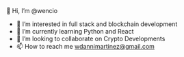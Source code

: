 

<!---
wencio/wencio is a ✨ special ✨ repository because its `README.md` (this file) appears on your GitHub profile.
You can click the Preview link to take a look at your changes.
--->👋 Hi, I’m @wencio 
- 👀 I’m interested in full stack and blockchain development 
- 🌱 I’m currently learning Python and React 
- 💞️ I’m looking to collaborate on Crypto Developments 
- 📫 How to reach me wdannimartinez@gmail.com
